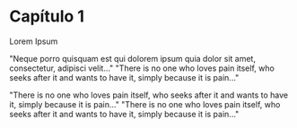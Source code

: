 # Capítulo 1


Lorem Ipsum


"Neque porro quisquam est qui dolorem ipsum quia dolor sit amet, consectetur, adipisci velit..."
"There is no one who loves pain itself, who seeks after it and wants to have it, simply because it is pain..."

"There is no one who loves pain itself, who seeks after it and wants to have it, simply because it is pain..."
"There is no one who loves pain itself, who seeks after it and wants to have it, simply because it is pain..."